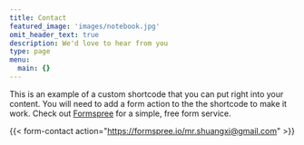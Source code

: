 ```yaml
---
title: Contact
featured_image: 'images/notebook.jpg'
omit_header_text: true
description: We'd love to hear from you
type: page
menu:
  main: {}
---
```


This is an example of a custom shortcode that you can put right into your content. You will need to add a form action to the the shortcode to make it work. Check out [Formspree](https://formspree.io/) for a simple, free form service.

{{< form-contact action="https://formspree.io/mr.shuangxi@gmail.com" >}}

